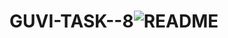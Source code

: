 # GUVI-TASK--8![README](https://github.com/balasubramaniam8888/GUVI-TASK--8/assets/144506570/6ba2dadd-4648-459f-bafd-19122e99aa90)
